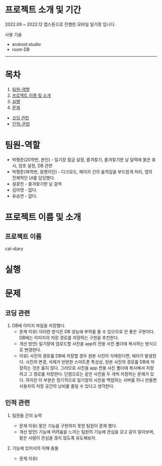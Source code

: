 # 프로젝트 소개 및 기간
2022.09 ~ 2022.12 캡스톤으로 진행한 모바일 일기장 입니다. 

사용 기술
+ android studio
+ room DB
  
---

# 목차
1. [팀원-역할](#팀원-역할)
2. [프로젝트 이름 및 소개](#프로젝트-이름)
3. [실행](#실행)
4. [문제](#배운-부분)
  - [코딩 관련](#코딩-관련)
  - [인적-관련](#팀-관련)


# 팀원-역할
+ 박형준(20학번, 본인) - 일기장 잠금 설정, 즐겨찾기, 즐겨찾기한 날 달력에 붉은 표시, 암호 설정, DB 관련
+ 박형준(18학번, 동명이인) - 다크모드, 페이지 간의 움직임을 부드럽게 처리, 앱의 전체적인 UI를 담당했다.
+ 설광진 - 즐겨찾기한 날 검색
+ 김아영 - 없다.
+ 유승연 - 없다.


# 프로젝트 이름 및 소개
## 프로젝트 이름
cat-diary

# 실행

# 문제
## 코딩 관련
  1. DB에 이미지 파일을 저장했다.
      - 문제 이유) 이러한 방식은 DB 성능에 부하를 줄 수 있으므로 안 좋은 구현이다. DB에는 이미지의 저장 경로를 저장하는 구현을 추천한다.
      - 개선 방안) 일기장에 업로드할 사진을 app의 전용 사진 폴더에 복사하는 방식으로 변경한다.
      - 이유) 사진의 경로를 DB에 저장할 경우 원본 사진이 삭제된다면, 에러가 발생한다. 사진의 변경, 삭제가 빈번한 스마트폰 특성상, 원본 사진의 경로를 DB에 저장하는 것은 옳지 않다. 그러므로 사진을 app 전용 사진 폴더에 복사해서 저장하고 그 경로를 저장한다.
        단점으로는 같은 사진을 두 개씩 저장하는 문제가 있다. 하지만 이 부분은 정기적으로 일기장의 사진을 백업하는 서버를 하나 만들면 사용자의 저장 공간의 낭비를 줄일 수 있다고 생각한다.
  
     
## 인적 관련
  1. 팀원들 간의 능력
     - 문제 이유) 맡은 기능을 구현하지 못한 팀원이 존재 했다.
     - 개선 방안) 기능에 어려움을 느끼는 팀원의 기능에 관심을 갖고 같이 알아보며, 맡은 사람이 관심을 끊지 않도록 유도해보자.
     
  2. 기능에 있어서의 이해 충돌
      - 문제 이유) 
     
     
